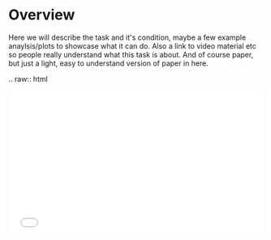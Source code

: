 # Overview


Here we will describe the task and it's condition, maybe a few example anaylsis/plots to showcase what it can do. Also a link to video material etc so people really understand what this task is about. And of course paper, but just a light, easy to understand version of paper in here. 

.. raw:: html
    <div style="position: relative; padding-bottom: 56.25%; height: 0; overflow: hidden; max-width: 100%; height: auto;">
        <iframe src="//www.youtube.com/embed/dQw4w9WgXcQ" frameborder="0" allowfullscreen style="position: absolute; top: 0; left: 0; width: 100%; height: 100%;"></iframe>
    </div>

